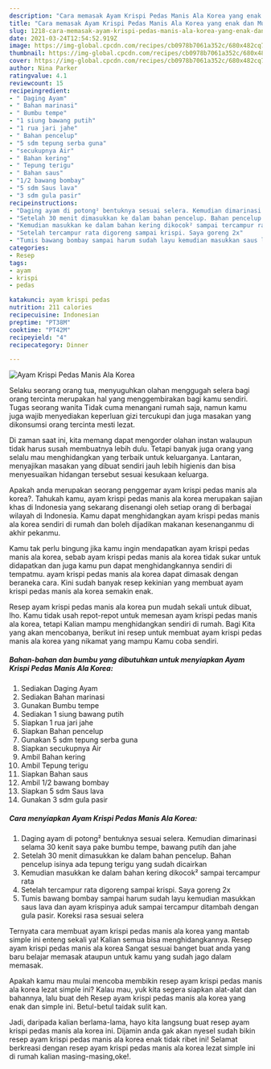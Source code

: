 ```yaml
---
description: "Cara memasak Ayam Krispi Pedas Manis Ala Korea yang enak dan Mudah Dibuat"
title: "Cara memasak Ayam Krispi Pedas Manis Ala Korea yang enak dan Mudah Dibuat"
slug: 1218-cara-memasak-ayam-krispi-pedas-manis-ala-korea-yang-enak-dan-mudah-dibuat
date: 2021-03-24T12:54:52.919Z
image: https://img-global.cpcdn.com/recipes/cb0978b7061a352c/680x482cq70/ayam-krispi-pedas-manis-ala-korea-foto-resep-utama.jpg
thumbnail: https://img-global.cpcdn.com/recipes/cb0978b7061a352c/680x482cq70/ayam-krispi-pedas-manis-ala-korea-foto-resep-utama.jpg
cover: https://img-global.cpcdn.com/recipes/cb0978b7061a352c/680x482cq70/ayam-krispi-pedas-manis-ala-korea-foto-resep-utama.jpg
author: Nina Parker
ratingvalue: 4.1
reviewcount: 15
recipeingredient:
- " Daging Ayam"
- " Bahan marinasi"
- " Bumbu tempe"
- "1 siung bawang putih"
- "1 rua jari jahe"
- " Bahan pencelup"
- "5 sdm tepung serba guna"
- "secukupnya Air"
- " Bahan kering"
- " Tepung terigu"
- " Bahan saus"
- "1/2 bawang bombay"
- "5 sdm Saus lava"
- "3 sdm gula pasir"
recipeinstructions:
- "Daging ayam di potong² bentuknya sesuai selera. Kemudian dimarinasi selama 30 kenit saya pake bumbu tempe, bawang putih dan jahe"
- "Setelah 30 menit dimasukkan ke dalam bahan pencelup. Bahan pencelup isinya ada tepung terigu yang sudah dicairkan"
- "Kemudian masukkan ke dalam bahan kering dikocok² sampai tercampur rata"
- "Setelah tercampur rata digoreng sampai krispi. Saya goreng 2x"
- "Tumis bawang bombay sampai harum sudah layu kemudian masukkan saus lava dan ayam krispinya aduk sampai tercampur ditambah dengan gula pasir. Koreksi rasa sesuai selera"
categories:
- Resep
tags:
- ayam
- krispi
- pedas

katakunci: ayam krispi pedas 
nutrition: 211 calories
recipecuisine: Indonesian
preptime: "PT38M"
cooktime: "PT42M"
recipeyield: "4"
recipecategory: Dinner

---
```



![Ayam Krispi Pedas Manis Ala Korea](https://img-global.cpcdn.com/recipes/cb0978b7061a352c/680x482cq70/ayam-krispi-pedas-manis-ala-korea-foto-resep-utama.jpg)

Selaku seorang orang tua, menyuguhkan olahan menggugah selera bagi orang tercinta merupakan hal yang menggembirakan bagi kamu sendiri. Tugas seorang  wanita Tidak cuma menangani rumah saja, namun kamu juga wajib menyediakan keperluan gizi tercukupi dan juga masakan yang dikonsumsi orang tercinta mesti lezat.

Di zaman  saat ini, kita memang dapat mengorder olahan instan walaupun tidak harus susah membuatnya lebih dulu. Tetapi banyak juga orang yang selalu mau menghidangkan yang terbaik untuk keluarganya. Lantaran, menyajikan masakan yang dibuat sendiri jauh lebih higienis dan bisa menyesuaikan hidangan tersebut sesuai kesukaan keluarga. 



Apakah anda merupakan seorang penggemar ayam krispi pedas manis ala korea?. Tahukah kamu, ayam krispi pedas manis ala korea merupakan sajian khas di Indonesia yang sekarang disenangi oleh setiap orang di berbagai wilayah di Indonesia. Kamu dapat menghidangkan ayam krispi pedas manis ala korea sendiri di rumah dan boleh dijadikan makanan kesenanganmu di akhir pekanmu.

Kamu tak perlu bingung jika kamu ingin mendapatkan ayam krispi pedas manis ala korea, sebab ayam krispi pedas manis ala korea tidak sukar untuk didapatkan dan juga kamu pun dapat menghidangkannya sendiri di tempatmu. ayam krispi pedas manis ala korea dapat dimasak dengan beraneka cara. Kini sudah banyak resep kekinian yang membuat ayam krispi pedas manis ala korea semakin enak.

Resep ayam krispi pedas manis ala korea pun mudah sekali untuk dibuat, lho. Kamu tidak usah repot-repot untuk memesan ayam krispi pedas manis ala korea, tetapi Kalian mampu menghidangkan sendiri di rumah. Bagi Kita yang akan mencobanya, berikut ini resep untuk membuat ayam krispi pedas manis ala korea yang nikamat yang mampu Kamu coba sendiri.

<!--inarticleads1-->

##### Bahan-bahan dan bumbu yang dibutuhkan untuk menyiapkan Ayam Krispi Pedas Manis Ala Korea:

1. Sediakan  Daging Ayam
1. Sediakan  Bahan marinasi
1. Gunakan  Bumbu tempe
1. Sediakan 1 siung bawang putih
1. Siapkan 1 rua jari jahe
1. Siapkan  Bahan pencelup
1. Gunakan 5 sdm tepung serba guna
1. Siapkan secukupnya Air
1. Ambil  Bahan kering
1. Ambil  Tepung terigu
1. Siapkan  Bahan saus
1. Ambil 1/2 bawang bombay
1. Siapkan 5 sdm Saus lava
1. Gunakan 3 sdm gula pasir




<!--inarticleads2-->

##### Cara menyiapkan Ayam Krispi Pedas Manis Ala Korea:

1. Daging ayam di potong² bentuknya sesuai selera. Kemudian dimarinasi selama 30 kenit saya pake bumbu tempe, bawang putih dan jahe
1. Setelah 30 menit dimasukkan ke dalam bahan pencelup. Bahan pencelup isinya ada tepung terigu yang sudah dicairkan
1. Kemudian masukkan ke dalam bahan kering dikocok² sampai tercampur rata
1. Setelah tercampur rata digoreng sampai krispi. Saya goreng 2x
1. Tumis bawang bombay sampai harum sudah layu kemudian masukkan saus lava dan ayam krispinya aduk sampai tercampur ditambah dengan gula pasir. Koreksi rasa sesuai selera




Ternyata cara membuat ayam krispi pedas manis ala korea yang mantab simple ini enteng sekali ya! Kalian semua bisa menghidangkannya. Resep ayam krispi pedas manis ala korea Sangat sesuai banget buat anda yang baru belajar memasak ataupun untuk kamu yang sudah jago dalam memasak.

Apakah kamu mau mulai mencoba membikin resep ayam krispi pedas manis ala korea lezat simple ini? Kalau mau, yuk kita segera siapkan alat-alat dan bahannya, lalu buat deh Resep ayam krispi pedas manis ala korea yang enak dan simple ini. Betul-betul taidak sulit kan. 

Jadi, daripada kalian berlama-lama, hayo kita langsung buat resep ayam krispi pedas manis ala korea ini. Dijamin anda gak akan nyesel sudah bikin resep ayam krispi pedas manis ala korea enak tidak ribet ini! Selamat berkreasi dengan resep ayam krispi pedas manis ala korea lezat simple ini di rumah kalian masing-masing,oke!.

